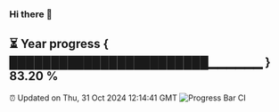 ### Hi there 👋
⏳ Year progress { ████████████████████████▁▁▁▁▁▁ } 83.20 %
---
⏰ Updated on Thu, 31 Oct 2024 12:14:41 GMT
![Progress Bar CI](https://github.com/Moyi321/Moyi321/workflows/Progress%20Bar%20CI/badge.svg)
